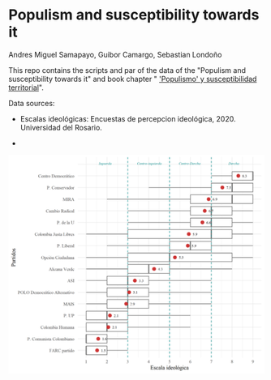 # Populism and susceptibility towards it

Andres Miguel Samapayo, Guibor Camargo, Sebastian Londoño

This repo contains the scripts and par of the data of the "Populism and susceptibility towards it" and book chapter " ['Populismo' y susceptibilidad territorial](https://docs.google.com/document/d/1Fd9lXbB6gmsjJPTG6Mob7QjGW8AnfITLiFd95_yRNf0/edit?usp=sharing "Vea el capitulo del linbro aca")".

Data sources:

-   Escalas ideológicas: Encuestas de percepcion ideológica, 2020. Universidad del Rosario.

-   

![](02_figures/01_idiology_perceptions.png)

